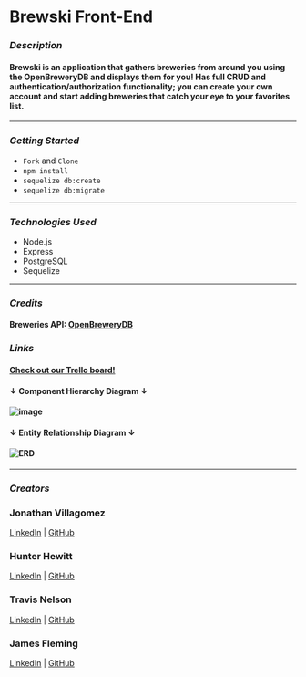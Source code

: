 # Brewski Front-End

### **_Description_**

#### Brewski is an application that gathers breweries from around you using the OpenBreweryDB and displays them for you! Has full CRUD and authentication/authorization functionality; you can create your own account and start adding breweries that catch your eye to your favorites list.

---

### **_Getting Started_**

- `Fork` and `Clone`
- `npm install`
- `sequelize db:create`
- `sequelize db:migrate`

---

### **_Technologies Used_**

- Node.js
- Express
- PostgreSQL
- Sequelize

---

### **_Credits_**

#### Breweries API: [OpenBreweryDB](https://www.openbrewerydb.org/)

### **_Links_**

#### [Check out our Trello board!](https://trello.com/b/IjF3jDqB/brewski-planner)

#### **↓ Component Hierarchy Diagram ↓**

#### ![image](https://i.imgur.com/MQDtLfS.png)

#### **↓ Entity Relationship Diagram ↓**

#### ![ERD](https://i.imgur.com/DA0aCRq.png)

---

### **_Creators_**

### Jonathan Villagomez

[LinkedIn](https://www.linkedin.com/in/jonathanvillagomezhernandez/) |
[GitHub](https://github.com/VillagomezHJonathan)

### Hunter Hewitt

[LinkedIn](https://www.linkedin.com/in/hunterhewitt/) |
[GitHub](https://github.com/HunterHewitt1)

### Travis Nelson

[LinkedIn](https://www.linkedin.com/in/travis-nelson91/) |
[GitHub](https://github.com/tnel91)

### James Fleming

[LinkedIn](https://www.linkedin.com/in/james--fleming/) |
[GitHub](https://github.com/James-fleming394)
